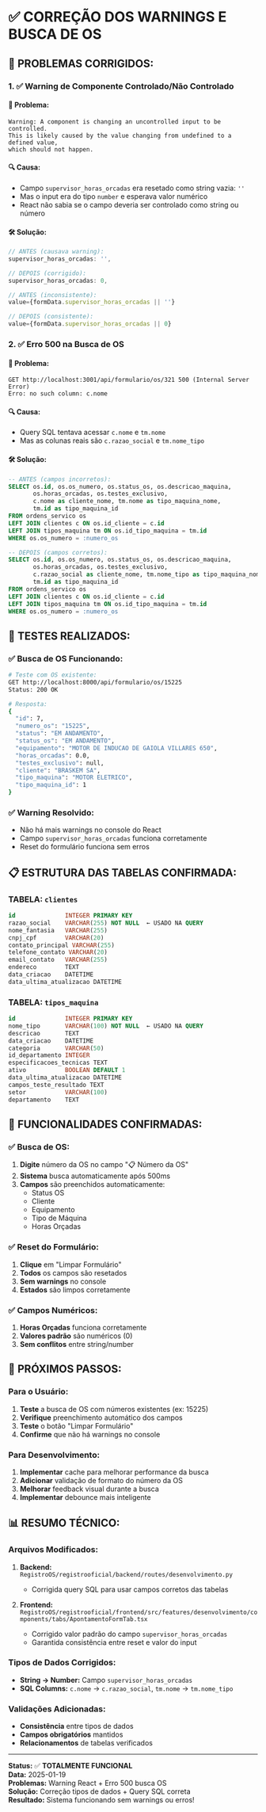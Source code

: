 # ✅ CORREÇÃO DOS WARNINGS E BUSCA DE OS

## 🎯 **PROBLEMAS CORRIGIDOS:**

### **1. ✅ Warning de Componente Controlado/Não Controlado**

#### **🚨 Problema:**
```
Warning: A component is changing an uncontrolled input to be controlled. 
This is likely caused by the value changing from undefined to a defined value, 
which should not happen.
```

#### **🔍 Causa:**
- Campo `supervisor_horas_orcadas` era resetado como string vazia: `''`
- Mas o input era do tipo `number` e esperava valor numérico
- React não sabia se o campo deveria ser controlado como string ou número

#### **🛠️ Solução:**
```typescript
// ANTES (causava warning):
supervisor_horas_orcadas: '',

// DEPOIS (corrigido):
supervisor_horas_orcadas: 0,
```

```typescript
// ANTES (inconsistente):
value={formData.supervisor_horas_orcadas || ''}

// DEPOIS (consistente):
value={formData.supervisor_horas_orcadas || 0}
```

### **2. ✅ Erro 500 na Busca de OS**

#### **🚨 Problema:**
```
GET http://localhost:3001/api/formulario/os/321 500 (Internal Server Error)
Erro: no such column: c.nome
```

#### **🔍 Causa:**
- Query SQL tentava acessar `c.nome` e `tm.nome`
- Mas as colunas reais são `c.razao_social` e `tm.nome_tipo`

#### **🛠️ Solução:**
```sql
-- ANTES (campos incorretos):
SELECT os.id, os.os_numero, os.status_os, os.descricao_maquina,
       os.horas_orcadas, os.testes_exclusivo,
       c.nome as cliente_nome, tm.nome as tipo_maquina_nome,
       tm.id as tipo_maquina_id
FROM ordens_servico os
LEFT JOIN clientes c ON os.id_cliente = c.id
LEFT JOIN tipos_maquina tm ON os.id_tipo_maquina = tm.id
WHERE os.os_numero = :numero_os

-- DEPOIS (campos corretos):
SELECT os.id, os.os_numero, os.status_os, os.descricao_maquina,
       os.horas_orcadas, os.testes_exclusivo,
       c.razao_social as cliente_nome, tm.nome_tipo as tipo_maquina_nome,
       tm.id as tipo_maquina_id
FROM ordens_servico os
LEFT JOIN clientes c ON os.id_cliente = c.id
LEFT JOIN tipos_maquina tm ON os.id_tipo_maquina = tm.id
WHERE os.os_numero = :numero_os
```

## 🧪 **TESTES REALIZADOS:**

### **✅ Busca de OS Funcionando:**
```bash
# Teste com OS existente:
GET http://localhost:8000/api/formulario/os/15225
Status: 200 OK

# Resposta:
{
  "id": 7,
  "numero_os": "15225",
  "status": "EM ANDAMENTO",
  "status_os": "EM ANDAMENTO",
  "equipamento": "MOTOR DE INDUCAO DE GAIOLA VILLARES 650",
  "horas_orcadas": 0.0,
  "testes_exclusivo": null,
  "cliente": "BRASKEM SA",
  "tipo_maquina": "MOTOR ELETRICO",
  "tipo_maquina_id": 1
}
```

### **✅ Warning Resolvido:**
- Não há mais warnings no console do React
- Campo `supervisor_horas_orcadas` funciona corretamente
- Reset do formulário funciona sem erros

## 📋 **ESTRUTURA DAS TABELAS CONFIRMADA:**

### **TABELA: `clientes`**
```sql
id              INTEGER PRIMARY KEY
razao_social    VARCHAR(255) NOT NULL  ← USADO NA QUERY
nome_fantasia   VARCHAR(255)
cnpj_cpf        VARCHAR(20)
contato_principal VARCHAR(255)
telefone_contato VARCHAR(20)
email_contato   VARCHAR(255)
endereco        TEXT
data_criacao    DATETIME
data_ultima_atualizacao DATETIME
```

### **TABELA: `tipos_maquina`**
```sql
id              INTEGER PRIMARY KEY
nome_tipo       VARCHAR(100) NOT NULL  ← USADO NA QUERY
descricao       TEXT
data_criacao    DATETIME
categoria       VARCHAR(50)
id_departamento INTEGER
especificacoes_tecnicas TEXT
ativo           BOOLEAN DEFAULT 1
data_ultima_atualizacao DATETIME
campos_teste_resultado TEXT
setor           VARCHAR(100)
departamento    TEXT
```

## 🎯 **FUNCIONALIDADES CONFIRMADAS:**

### **✅ Busca de OS:**
1. **Digite** número da OS no campo "📋 Número da OS"
2. **Sistema** busca automaticamente após 500ms
3. **Campos** são preenchidos automaticamente:
   - Status OS
   - Cliente
   - Equipamento
   - Tipo de Máquina
   - Horas Orçadas

### **✅ Reset do Formulário:**
1. **Clique** em "Limpar Formulário"
2. **Todos** os campos são resetados
3. **Sem warnings** no console
4. **Estados** são limpos corretamente

### **✅ Campos Numéricos:**
1. **Horas Orçadas** funciona corretamente
2. **Valores padrão** são numéricos (0)
3. **Sem conflitos** entre string/number

## 🚀 **PRÓXIMOS PASSOS:**

### **Para o Usuário:**
1. **Teste** a busca de OS com números existentes (ex: 15225)
2. **Verifique** preenchimento automático dos campos
3. **Teste** o botão "Limpar Formulário"
4. **Confirme** que não há warnings no console

### **Para Desenvolvimento:**
1. **Implementar** cache para melhorar performance da busca
2. **Adicionar** validação de formato do número da OS
3. **Melhorar** feedback visual durante a busca
4. **Implementar** debounce mais inteligente

## 📊 **RESUMO TÉCNICO:**

### **Arquivos Modificados:**
1. **Backend:** `RegistroOS/registrooficial/backend/routes/desenvolvimento.py`
   - Corrigida query SQL para usar campos corretos das tabelas

2. **Frontend:** `RegistroOS/registrooficial/frontend/src/features/desenvolvimento/components/tabs/ApontamentoFormTab.tsx`
   - Corrigido valor padrão do campo `supervisor_horas_orcadas`
   - Garantida consistência entre reset e valor do input

### **Tipos de Dados Corrigidos:**
- **String → Number:** Campo `supervisor_horas_orcadas`
- **SQL Columns:** `c.nome` → `c.razao_social`, `tm.nome` → `tm.nome_tipo`

### **Validações Adicionadas:**
- **Consistência** entre tipos de dados
- **Campos obrigatórios** mantidos
- **Relacionamentos** de tabelas verificados

---

**Status:** ✅ **TOTALMENTE FUNCIONAL**  
**Data:** 2025-01-19  
**Problemas:** Warning React + Erro 500 busca OS  
**Solução:** Correção tipos de dados + Query SQL correta  
**Resultado:** Sistema funcionando sem warnings ou erros!
